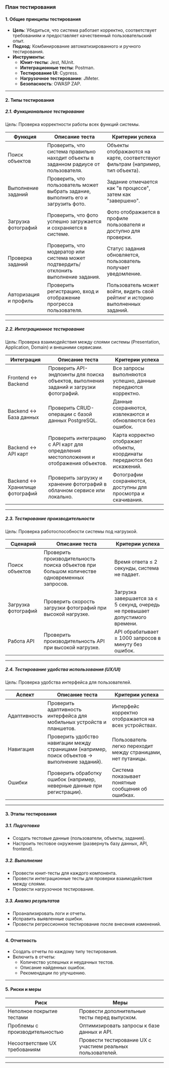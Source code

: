 ### **План тестирования**

#### **1. Общие принципы тестирования**
- **Цель**: Убедиться, что система работает корректно, соответствует требованиям и предоставляет качественный пользовательский опыт.
- **Подход**: Комбинирование автоматизированного и ручного тестирования.
- **Инструменты**:
  - **Юнит-тесты**: Jest, NUnit.
  - **Интеграционные тесты**: Postman.
  - **Тестирование UI**: Cypress.
  - **Нагрузочное тестирование**: JMeter.
  - **Безопасность**: OWASP ZAP.

---

#### **2. Типы тестирования**

##### **2.1. Функциональное тестирование**
Цель: Проверка корректности работы всех функций системы.

| **Функция**                     | **Описание теста**                                                                                   | **Критерии успеха**                                                                 |
|----------------------------------|-----------------------------------------------------------------------------------------------------|------------------------------------------------------------------------------------|
| Поиск объектов                  | Проверить, что система правильно находит объекты в заданном радиусе от пользователя.                 | Объекты отображаются на карте, соответствуют фильтрам (например, тип объекта).     |
| Выполнение заданий               | Проверить, что пользователь может выбрать задание, выполнить его и загрузить фото.                   | Задание отмечается как "в процессе", затем как "завершено".                        |
| Загрузка фотографий             | Проверить, что фото успешно загружается и сохраняется в системе.                                     | Фото отображается в профиле пользователя и доступно для проверки.                  |
| Проверка заданий                | Проверить, что модератор или система может подтвердить/отклонить выполнение задания.                 | Статус задания обновляется, пользователь получает уведомление.                     |
| Авторизация и профиль           | Проверить регистрацию, вход и отображение прогресса пользователя.                                    | Пользователь может войти, видеть свой рейтинг и историю выполненных заданий.       |

---

##### **2.2. Интеграционное тестирование**
Цель: Проверка взаимодействия между слоями системы (Presentation, Application, Domain) и внешними сервисами.

| **Интеграция**                  | **Описание теста**                                                                                   | **Критерии успеха**                                                                 |
|----------------------------------|-----------------------------------------------------------------------------------------------------|------------------------------------------------------------------------------------|
| Frontend ↔ Backend              | Проверить API-эндпоинты для поиска объектов, выполнения заданий и загрузки фотографий.               | Все запросы выполняются успешно, данные передаются корректно.                       |
| Backend ↔ База данных           | Проверить CRUD-операции с базой данных PostgreSQL.                                                  | Данные сохраняются, извлекаются и обновляются без ошибок.                          |
| Backend ↔ API карт              | Проверить интеграцию с API карт для определения местоположения и отображения объектов.              | Карта корректно отображает объекты, координаты передаются без искажений.           |
| Backend ↔ Хранилище фотографий  | Проверить загрузку и хранение фотографий в облачном сервисе или локально.                           | Фотографии сохраняются, доступны для просмотра и скачивания.                       |

---

##### **2.3. Тестирование производительности**
Цель: Проверка работоспособности системы под нагрузкой.

| **Сценарий**                    | **Описание теста**                                                                                   | **Критерии успеха**                                                                 |
|----------------------------------|-----------------------------------------------------------------------------------------------------|------------------------------------------------------------------------------------|
| Поиск объектов                  | Проверить производительность поиска объектов при большом количестве одновременных запросов.          | Время ответа ≤ 2 секунды, система не падает.                                       |
| Загрузка фотографий             | Проверить скорость загрузки фотографий при высокой нагрузке.                                         | Загрузка завершается за ≤ 5 секунд, очередь не превышает допустимого времени.      |
| Работа API                      | Проверить производительность API при высокой нагрузке.                                              | API обрабатывает ≥ 1000 запросов в минуту без ошибок.                              |

---


##### **2.4. Тестирование удобства использования (UX/UI)**
Цель: Проверка удобства интерфейса для пользователей.

| **Аспект**                      | **Описание теста**                                                                                   | **Критерии успеха**                                                                 |
|----------------------------------|-----------------------------------------------------------------------------------------------------|------------------------------------------------------------------------------------|
| Адаптивность                    | Проверить адаптивность интерфейса для мобильных устройств и планшетов.                               | Интерфейс корректно отображается на всех устройствах.                              |
| Навигация                       | Проверить удобство навигации между страницами (например, поиск объектов → выполнение заданий).        | Пользователь легко переходит между страницами, нет путаницы.                       |
| Ошибки                          | Проверить обработку ошибок (например, неверные данные при регистрации).                             | Система показывает понятные сообщения об ошибках.                                  |

---

#### **3. Этапы тестирования**

##### **3.1. Подготовка**
- Создать тестовые данные (пользователи, объекты, задания).
- Настроить тестовое окружение (развернуть базу данных, API, frontend).

##### **3.2. Выполнение**
- Провести юнит-тесты для каждого компонента.
- Провести интеграционные тесты для проверки взаимодействия между слоями.
- Провести нагрузочное тестирование.

##### **3.3. Анализ результатов**
- Проанализировать логи и отчеты.
- Исправить выявленные ошибки.
- Провести регрессионное тестирование после внесения изменений.

---

#### **4. Отчетность**
- Создать отчеты по каждому типу тестирования.
- Включить в отчеты:
  - Количество успешных и неудачных тестов.
  - Описание найденных ошибок.
  - Рекомендации по улучшению.

---

#### **5. Риски и меры**
| **Риск**                        | **Меры**                                                                                           |
|----------------------------------|----------------------------------------------------------------------------------------------------|
| Неполное покрытие тестами         | Провести дополнительные тесты перед выпуском.                                                      |
| Проблемы с производительностью    | Оптимизировать запросы к базе данных и API.                                                       |
| Несоответствие UX требованиям     | Провести тестирование UX с участием реальных пользователей.                                        |

---
